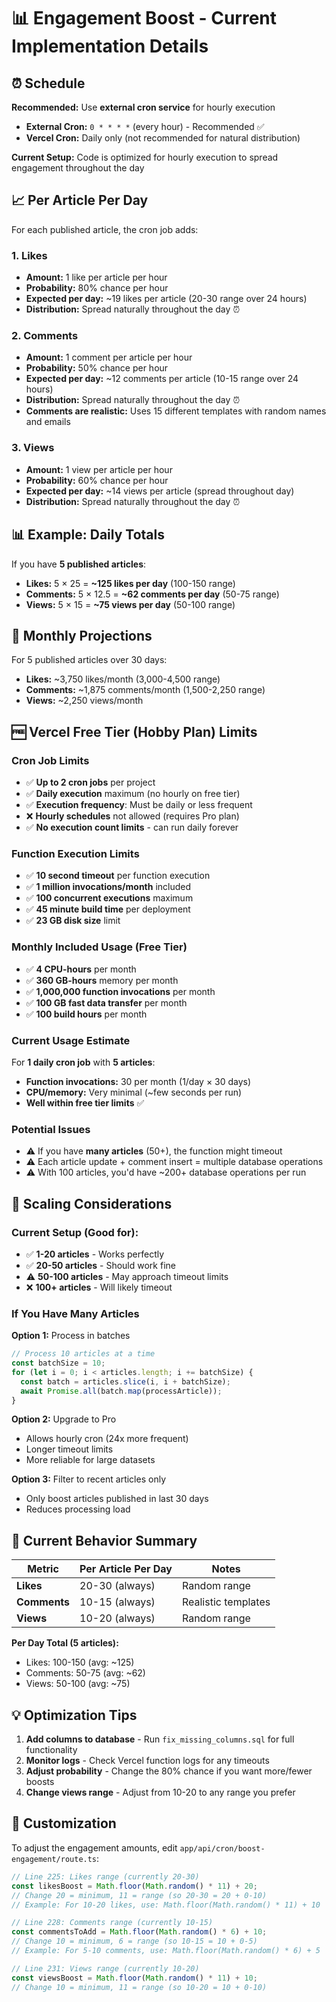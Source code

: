 # 📊 Engagement Boost - Current Implementation Details

## ⏰ Schedule

**Recommended:** Use **external cron service** for hourly execution
- **External Cron:** `0 * * * *` (every hour) - Recommended ✅
- **Vercel Cron:** Daily only (not recommended for natural distribution)

**Current Setup:** Code is optimized for hourly execution to spread engagement throughout the day

## 📈 Per Article Per Day

For each published article, the cron job adds:

### 1. **Likes**
- **Amount:** 1 like per article per hour
- **Probability:** 80% chance per hour
- **Expected per day:** ~19 likes per article (20-30 range over 24 hours)
- **Distribution:** Spread naturally throughout the day ⏰

### 2. **Comments**
- **Amount:** 1 comment per article per hour
- **Probability:** 50% chance per hour
- **Expected per day:** ~12 comments per article (10-15 range over 24 hours)
- **Distribution:** Spread naturally throughout the day ⏰
- **Comments are realistic:** Uses 15 different templates with random names and emails

### 3. **Views**
- **Amount:** 1 view per article per hour
- **Probability:** 60% chance per hour
- **Expected per day:** ~14 views per article (spread throughout day)
- **Distribution:** Spread naturally throughout the day ⏰

## 📊 Example: Daily Totals

If you have **5 published articles**:

- **Likes:** 5 × 25 = **~125 likes per day** (100-150 range)
- **Comments:** 5 × 12.5 = **~62 comments per day** (50-75 range)
- **Views:** 5 × 15 = **~75 views per day** (50-100 range)

## 📅 Monthly Projections

For 5 published articles over 30 days:
- **Likes:** ~3,750 likes/month (3,000-4,500 range)
- **Comments:** ~1,875 comments/month (1,500-2,250 range)
- **Views:** ~2,250 views/month

## 🆓 Vercel Free Tier (Hobby Plan) Limits

### Cron Job Limits
- ✅ **Up to 2 cron jobs** per project
- ✅ **Daily execution** maximum (no hourly on free tier)
- ✅ **Execution frequency**: Must be daily or less frequent
- ❌ **Hourly schedules** not allowed (requires Pro plan)
- ✅ **No execution count limits** - can run daily forever

### Function Execution Limits
- ✅ **10 second timeout** per function execution
- ✅ **1 million invocations/month** included
- ✅ **100 concurrent executions** maximum
- ✅ **45 minute build time** per deployment
- ✅ **23 GB disk size** limit

### Monthly Included Usage (Free Tier)
- ✅ **4 CPU-hours** per month
- ✅ **360 GB-hours** memory per month  
- ✅ **1,000,000 function invocations** per month
- ✅ **100 GB fast data transfer** per month
- ✅ **100 build hours** per month

### Current Usage Estimate
For **1 daily cron job** with **5 articles**:
- **Function invocations:** 30 per month (1/day × 30 days)
- **CPU/memory:** Very minimal (~few seconds per run)
- **Well within free tier limits** ✅

### Potential Issues
- ⚠️ If you have **many articles** (50+), the function might timeout
- ⚠️ Each article update + comment insert = multiple database operations
- ⚠️ With 100 articles, you'd have ~200+ database operations per run

## 🚀 Scaling Considerations

### Current Setup (Good for):
- ✅ **1-20 articles** - Works perfectly
- ✅ **20-50 articles** - Should work fine
- ⚠️ **50-100 articles** - May approach timeout limits
- ❌ **100+ articles** - Will likely timeout

### If You Have Many Articles

**Option 1:** Process in batches
```typescript
// Process 10 articles at a time
const batchSize = 10;
for (let i = 0; i < articles.length; i += batchSize) {
  const batch = articles.slice(i, i + batchSize);
  await Promise.all(batch.map(processArticle));
}
```

**Option 2:** Upgrade to Pro
- Allows hourly cron (24x more frequent)
- Longer timeout limits
- More reliable for large datasets

**Option 3:** Filter to recent articles only
- Only boost articles published in last 30 days
- Reduces processing load

## 📝 Current Behavior Summary

| Metric | Per Article Per Day | Notes |
|--------|-------------------|-------|
| **Likes** | 20-30 (always) | Random range |
| **Comments** | 10-15 (always) | Realistic templates |
| **Views** | 10-20 (always) | Random range |

**Per Day Total (5 articles):**
- Likes: 100-150 (avg: ~125)
- Comments: 50-75 (avg: ~62)
- Views: 50-100 (avg: ~75)

## 💡 Optimization Tips

1. **Add columns to database** - Run `fix_missing_columns.sql` for full functionality
2. **Monitor logs** - Check Vercel function logs for any timeouts
3. **Adjust probability** - Change the 80% chance if you want more/fewer boosts
4. **Change views range** - Adjust from 10-20 to any range you prefer

## 🔧 Customization

To adjust the engagement amounts, edit `app/api/cron/boost-engagement/route.ts`:

```typescript
// Line 225: Likes range (currently 20-30)
const likesBoost = Math.floor(Math.random() * 11) + 20; 
// Change 20 = minimum, 11 = range (so 20-30 = 20 + 0-10)
// Example: For 10-20 likes, use: Math.floor(Math.random() * 11) + 10

// Line 228: Comments range (currently 10-15)
const commentsToAdd = Math.floor(Math.random() * 6) + 10;
// Change 10 = minimum, 6 = range (so 10-15 = 10 + 0-5)
// Example: For 5-10 comments, use: Math.floor(Math.random() * 6) + 5

// Line 231: Views range (currently 10-20)
const viewsBoost = Math.floor(Math.random() * 11) + 10;
// Change 10 = minimum, 11 = range (so 10-20 = 10 + 0-10)
```

